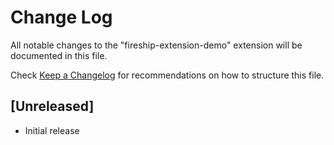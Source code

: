 # Change Log

All notable changes to the "fireship-extension-demo" extension will be documented in this file.

Check [Keep a Changelog](http://keepachangelog.com/) for recommendations on how to structure this file.

## [Unreleased]

- Initial release